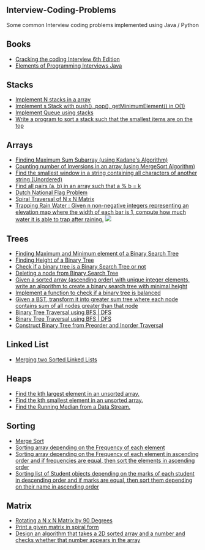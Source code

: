 
## Interview-Coding-Problems

Some common Interview coding problems implemented using Java / Python

## Books
- [Cracking the coding Interview 6th Edition](https://drive.google.com/file/d/1SSFgP4PlNgqXBWxa5PcyCMmOUhtsyTJt/view?usp=sharing)
- [Elements of Programming Interviews Java](https://drive.google.com/open?id=1DRGcYVSkB83YFH1lwBGlFD8mskmrXmM4)


## Stacks
- [Implement N stacks in a array](/Stacks/NStacks.java)
- [Implement s Stack with push(), pop(), getMinimumElement() in O(1)](/Stacks/SpecialStack.java)
- [Implement Queue using stacks](/Stacks/QueueUsingStacks.java)
- [Write a program to sort a stack such that the smallest items are on the top](/Stacks/StackSorting.java)

## Arrays
- [Finding Maximum Sum Subarray (using Kadane's Algorithm)](/Arrays/MaximumSumSubarray.java)
- [Counting number of Inversions in an array (using MergeSort Algorithm)](/Arrays/Inversions.java)
- [Find the smallest window in a string containing all characters of another string (Unordered)](/Arrays/SmallestWindowSubstring.java)
- [Find all pairs (a, b) in an array such that a % b = k](/Arrays/FindPairs.java)
- [Dutch National Flag Problem](/Arrays/DutchNationalFlag.java)
- [Spiral Traversal of N x N Matrix](/Arrays/SpiralTraversalMatrixNxN.java)
- [Trapping Rain Water : Given n non-negative integers representing an elevation map where the width of each bar is 1, compute how much water it is able to trap after raining.](/Arrays/TrappingRainWater.java)
![](https://assets.leetcode.com/uploads/2018/10/22/rainwatertrap.png)


## Trees
- [Finding Maximum and Minimum element of a Binary Search Tree](/Trees/FindMinMaxBST.java)
- [Finding Height of a Binary Tree](/Trees/HeightOfBinaryTree.java)
- [Check if a binary tree is a Binary Search Tree or not](/Trees/ValidateBST.java)
- [Deleting a node from Binary Search Tree](/Trees/DeleteNodeBST.java)
- [Given a sorted array (ascending order) with unique integer elements, write an algorithm to create a binary search tree with minimal height](/Trees/MinimalTree.java)
- [Implement a function to check if a binary tree is balanced](/Trees/BalancedBST.java)
- [Given a BST, transform it into greater sum tree where each node contains sum of all nodes greater than that node](/Trees/GreaterBST.java)
- [Binary Tree Traversal using BFS | DFS](/Trees/TreeTraversal.java)
- [Binary Tree Traversal using BFS | DFS](/Trees/TreeTraversal.java)
- [Construct Binary Tree from Preorder and Inorder Traversal](/Trees/ConstructBinaryTree.py)



## Linked List
- [Merging two Sorted Linked Lists](/LinkedLists/MergeSortedLinkedList.java)

## Heaps
- [Find the kth largest element in an unsorted array.](/Heaps/KLargestElement.java)
- [Find the kth smallest element in an unsorted array.](/Heaps/KSmallestElement.java)
- [Find the Running Median from a Data Stream.](/Heaps/RunningMeadian.java)


## Sorting
- [Merge Sort](/Sorting/MergeSort.java)
- [Sorting array depending on the Frequency of each element](/Sorting/FrequencySort.java)
- [Sorting array depending on the Frequency of each element in ascending order and if frequencies are equal, then sort the elements in ascending order](/Sorting/SortByFrequency.java)
- [Sorting list of Student objects depending on the marks of each student in descending order and if marks are equal, then sort them depending on their name in ascending order](/Sorting/ObjectSorting.java)


## Matrix
- [Rotating a N x N Matrix by 90 Degrees](/Matrix/MatrixRotation.java)
- [Print a given matrix in spiral form](/Matrix/Spiral.java)
- [Design an algorithm that takes a 2D sorted array and a number and checks whether
that number appears in the array](/Matrix/SortedMatrix.java)





